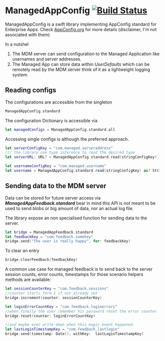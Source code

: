 # ManagedAppConfig [![Build Status](https://travis-ci.org/strfn/ManagedAppConfig.svg?branch=develop)](https://travis-ci.org/strfn/ManagedAppConfig)

ManagedAppConfig is a swift library implementing AppConfig standard for Enterprise Apps.
Check [AppConfig.org](https://www.appconfig.org/ios/) for more details (disclaimer, I'm not associated with them)

In a nutshel

1. The MDM server can send configuration to the Managed Application like usernames and server addresses.
2. The Managed App can store data within *UserDefaults* which can be remotely read by the MDM server think of it as a lightweight logging system.


Reading configs
-------------

The configurations are accessible from the singleton
```swift
ManagedAppConfig.standard
```

The configuration Dictionary is accessible via
```swift
let managedConfigs = ManagedAppConfig.standard.all
```

Accessing single configs is although the preferred approach.
```swift
let serverConfigKey = "com.managed.serveraddress"
/// the library use type inference to read the desired type
let serverURL: URL? = ManagedAppConfig.standard.read(stringConfigKey)

let usernameConfigKey = "com.managed.username"
let username = ManagedAppConfig.standard.read(stringConfigKey) as? String
```

Sending data to the MDM server
-------------

Data can be stored for future server access via ***ManagedAppFeedback.standard*** bear in mind this API is not meant to be used to send blobs or big amount of data, nor an actual log file.

The library expose an non specialised function for sending data to the server.
```swift
let bridge = ManagedAppFeedback.standard
let feedbackKey = "com.feedback.somekey"
bridge.send("The user is really happy", for: feedbackKey)
```

To clear an entry
```swift
bridge.clearFeedback(feedbackKey)
```

A common use case for managed feedback is to send back to the server session counts, error counts, timestamps for those scenario helpers methods are available:
```swift
let sessionCounterKey = "com.feedback.sessions"
//counter starts form 1 if not already set
bridge.increment(counter: sessionCounterKey)

let loginErrorCountKey = "com.feedback.loginerrors"
//when finally the user remember his password reset the error counter
bridge.reset(counter: loginErrorCountKey)

//and maybe even write down when this magic event happened.
let lastLoginTimestampKey = "com.feedback.lastlogin"
bridge.send(timestamp: Date(), withKey:  lastLoginTimestampKey)
```


